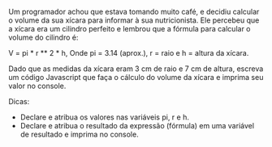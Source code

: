 Um programador achou que estava tomando muito café, e decidiu calcular o volume da sua xícara para informar à sua nutricionista. Ele percebeu que a xícara era um cilindro perfeito e lembrou que a fórmula para calcular o volume do cilindro é:

V = pi * r ** 2 * h, Onde pi = 3.14 (aprox.), r = raio e h = altura da xícara.

Dado que as medidas da xícara eram 3 cm de raio e 7 cm de altura, escreva um código Javascript que faça o cálculo do volume da xícara e imprima seu valor no console.

Dicas:

- Declare e atribua os valores nas variáveis pi, r e h.
- Declare e atribua o resultado da expressão (fórmula) em uma variável de resultado e imprima no console.
